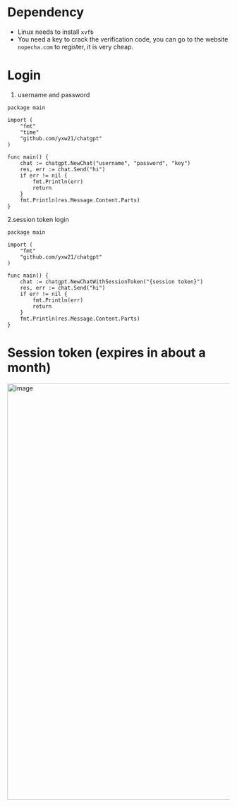 # Dependency
- Linux needs to install `xvfb`
- You need a key to crack the verification code, you can go to the website `nopecha.com` to register, it is very cheap.

# Login
1. username and password
```golang
package main

import (
	"fmt"
	"time"
	"github.com/yxw21/chatgpt"
)

func main() {
	chat := chatgpt.NewChat("username", "password", "key")
	res, err := chat.Send("hi")
	if err != nil {
		fmt.Println(err)
		return
	}
	fmt.Println(res.Message.Content.Parts)
}
```
2.session token login
```golang
package main

import (
	"fmt"
	"github.com/yxw21/chatgpt"
)

func main() {
	chat := chatgpt.NewChatWithSessionToken("{session token}")
	res, err := chat.Send("hi")
	if err != nil {
		fmt.Println(err)
		return
	}
	fmt.Println(res.Message.Content.Parts)
}
```
# Session token (expires in about a month)
<img width="945" alt="image" src="https://user-images.githubusercontent.com/16237562/206679314-7d412b03-98fc-422d-92bb-2d4a19f375b8.png">

</del>